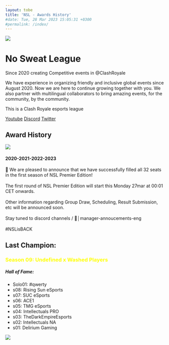 ```yaml
---
layout: tobe
title: 'NSL - Awards History'
#date: Tue, 28 Mar 2023 15:05:31 +0300
#permalink: /index/ 
---
```


<div class="container">
  <div class="logo">
    <img src="https://toberak.files.wordpress.com/2023/03/logo-nsl-negro.png?w=1024">
  </div>
</div>

   <div class="banner">
        <div class="text">
          <h1>No Sweat League</h1>
          <p>Since 2020 creating Competitive events in @ClashRoyale</p>  
          <p>We have experience in organizing friendly and inclusive global events since August 2020. Now we are here to continue growing together with you. We also partner with multilingual collaborators to bring amazing events, for the community, by the community.</p>  
          <p>This is a Clash Royale esports league</p>
        </div>  
        <div>
          <a href="https://www.youtube.com/channel/UC9sEAnMCHfXI7Rx6Ic0NwKw" class="youtube">Youtube</a>
          <a href="https://discord.gg/P2RYy4R2sr" class="discord">Discord</a>
          <a href="https://twitter.com/NSL_CR" class="twitter">Twitter</a>
        </div>
    </div>


<div class="section-bg">
   <h2 class="award-subtitle">Award History</h2>
            <div class="centered-image">  
              <a href="https://toberak.files.wordpress.com/2023/03/nsl-story.png" target="_blank">
                <img src="https://toberak.files.wordpress.com/2023/03/nsl-story.png">
              </a>
            </div>
          <div class="text2">
            <h4>2020-2021-2022-2023</h4>
              <p>🥳 We are pleased to announce that we have successfully filled all 32 seats in the first season of NSL Premier Edition!
              <br><br>
                  The first round of NSL Premier Edition will start this Monday 27mar at 00:01 CET onwards.
              <br><br>
                  Other information regarding Group Draw, Scheduling, Result Submission, etc will be announced soon. 
              <br><br>
                  Stay tuned to discord channels / 📢│manager-annoucements-eng 
              <br><br>
                  #NSLisBACK</p>
          </div>  

</div>



<div class="section" style="background-image: url(https://toberak.files.wordpress.com/2023/03/banner-mid.png);">
  <div class="info">
    <h2>Last Champion:</h2>
    <h3 style="color: yellow; font-weight: bold;">Season 09: Undefined x Washed Players</h3>
    <h5>Hall of Fame:</h5>
    <ul>
      <li>Solo01: #qwerty</li>
      <li>s08: Rising Sun eSports</li>
      <li>s07: SUC eSports</li>
      <li>s06: ACE1</li>
      <li>s05: TMG eSports</li>
      <li>s04: Intellectuals PRO</li>
      <li>s03: TheDarkEmpireEsports</li>
      <li>s02: Intellectuals NA</li>
      <li>s01: Delirium Gaming</li>
    </ul>
  </div>
</div>
<div>
  <img class="imagen-footer" src="https://toberak.files.wordpress.com/2023/03/nsl-banner-red.png">
</div>



